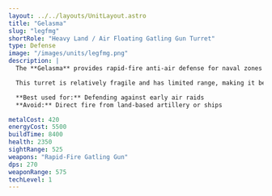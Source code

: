 ```yaml
---
layout: ../../layouts/UnitLayout.astro
title: "Gelasma"
slug: "legfmg"
shortRole: "Heavy Land / Air Floating Gatling Gun Turret"
type: Defense
image: "/images/units/legfmg.png"
description: |
  The **Gelasma** provides rapid-fire anti-air defense for naval zones and shallow waters. With a high burst rate and broad spray angle, it excels at shredding light to medium air units.

  This turret is relatively fragile and has limited range, making it best suited for front-line deterrence or protecting key positions like shipyards or sea-based expansions.

  **Best used for:** Defending against early air raids  
  **Avoid:** Direct fire from land-based artillery or ships

metalCost: 420
energyCost: 5500
buildTime: 8400
health: 2350
sightRange: 525
weapons: "Rapid-Fire Gatling Gun"
dps: 270
weaponRange: 575
techLevel: 1
---
```

